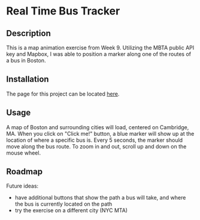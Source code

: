 # Real Time Bus Tracker


## Description
This is a map animation exercise from Week 9. Utilizing the MBTA public API key and Mapbox, I was able to position a marker along one of the routes of a bus in Boston.

## Installation
The page for this project can be located [here](https://vghsieh.github.io/Real-Time-Bus-Tracker/). 

## Usage
A map of Boston and surrounding cities will load, centered on Cambridge, MA. When you click on "Click me!" button, a blue marker will show up at the location of where a specific bus is. Every 5 seconds, the marker should move along the bus route.  To zoom in and out, scroll up and down on the mouse wheel. 

## Roadmap
Future ideas:
- have additional buttons that show the path a bus will take, and where the bus is currently located on the path
- try the exercise on a different city (NYC MTA)